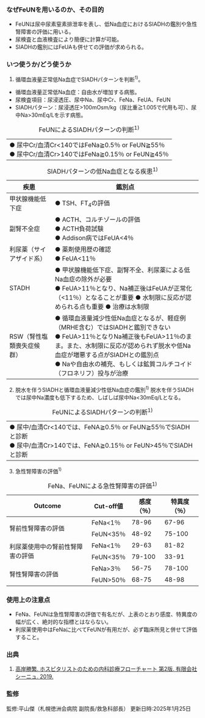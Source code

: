 ### なぜFeUNを用いるのか、その目的

* FeUNは尿中尿素窒素排泄率を表し、低Na血症におけるSIADHの鑑別や急性腎障害の評価に用いる。  
* 尿検査と血液検査により簡便に計算が可能。
*	SIADHの鑑別にはFeUAも併せての評価が求められる。

### いつ使うか/どう使うか

1) 循環血液量正常低Na血症でSIADHパターンを判断<sup>1)</sup>。

* 循環血液量正常低Na血症：自由水が増加する病態。
*	尿検査項目：尿浸透圧、尿中Na、尿中Cr、FeNa、FeUA、FeUN
*	SIADHパターン：尿浸透圧>100mOsm/kg（尿比重≧1.005で代用も可）、尿中Na>30mEq/Lを示す病態。

<table>
  <caption>
    FeUNによるSIADHパターンの判断<sup>1)</sup>
  </caption>
  <tr>
    <td>
      ●	尿中Cr/血清Cr<140ではFeNa≧0.5％ or FeUN≧55％<br>
      ●	尿中Cr/血清Cr>140ではFeNa≧0.15％ or FeUN≧45％
    </td>
  </tr>
</table>

<table>
  <caption>
    SIADHパターンの低Na血症となる疾患<sup>1)</sup>
  </caption>
  <thead>
    <tr>
      <th>疾患</th>
      <th>鑑別点</th>
    </tr>
  </thead>
  <tbody>
    <tr>
      <td>甲状腺機能低下症</td>
      <td style="text-align:left;">●	TSH、FT<sub>4</sub>の評価</td>
    </tr>
    <tr>
      <td>副腎不全症</td>
      <td style="text-align:left;">
        ●	ACTH、コルチゾールの評価<br>
        ●	ACTH負荷試験<br>
        ●	Addison病ではFeUA<4％
      </td>
    </tr>
    <tr>
      <td>利尿薬（サイアザイド系）</td>
      <td style="text-align:left;">
        ●	薬剤使用歴の確認<br>
        ●	FeUA<11％
      </td>
    </tr>
    <tr>
      <td>STADH</td>
      <td style="text-align:left;">
        ●	甲状腺機能低下症、副腎不全、利尿薬による低Na血症の除外が必要<br>
        ●	FeUA>11％となり、Na補正後はFeUAが正常化（<11％）となることが重要
        ●	水制限に反応が認められる点も重要
        ●	治療は水制限
      </td>
    </tr>
    <tr>
      <td>RSW（腎性塩類喪失症候群）</td>
      <td style="text-align:left;">
        ●	循環血液量減少性低Na血症となるが、軽症例（MRHE含む）ではSIADHと鑑別できない<br>
        ●	FeUA>11％となりNa補正後もFeUA>11％のまま。また、水制限に反応が認められず脱水や低Na血症が増悪する点がSIADHとの鑑別点<br>
        ●	Naや自由水の補充、もしくは鉱質コルチコイド（フロネリフ）投与が治療<br>
      </td>
    </tr>
  </tbody>
</table>

2) 脱水を伴うSIADHと循環血液量減少性低Na血症の鑑別<sup>1)</sup>
脱水を伴うSIADHでは尿中Na濃度も低下するため、しばしば尿中Na<30mEq/Lとなる。

<table>
  <caption>
    FeUNによるSIADHパターンの判断<sup>1)</sup>
  </caption>
  <tr>
    <td>
      ●	尿中/血清Cr<140では、FeNA≧0.5％ or FeUN≧55％でSIADHと診断<br>
      ●	尿中/血清Cr>140では、FeNA≧0.15％ or FeUN>45％でSIADHと診断
    </td>
  </tr>
</table>

3) 急性腎障害の評価<sup>1)</sup>

<table>
  <caption>
    FeNa、FeUNによる急性腎障害の評価<sup>1)</sup>
  </caption>
  <thead>
    <tr>
      <th>Outcome</th>
      <th>Cut-off値</th>
      <th>感度（％）</th>
      <th>特異度（％）</th>
    </tr>
  </thead>
  <tbody>
    <tr>
      <td rowspan="2">腎前性腎障害の評価</td>
      <td>FeNa<1％</td>
      <td>78-96</td>
      <td>67-96</td>
    </tr>
    <tr>
      <td>FeUN<35％</td>
      <td>48-92</td>
      <td>75-100</td>
    </tr>
    <tr>
      <td rowspan="2">利尿薬使用中の腎前性腎障害の評価</td>
      <td>FeNa<1％</td>
      <td>29-63</td>
      <td>81-82</td>
    </tr>
    <tr>
      <td>FeUN<35％</td>
      <td>79-100</td>
      <td>33-91</td>
    </tr>
    <tr>
      <td rowspan="2">腎性腎障害の評価</td>
      <td>FeNa>3％</td>
      <td>56-75</td>
      <td>78-100</td>
    </tr>
    <tr>
      <td>FeUN>50％</td>
      <td>68-75</td>
      <td>48-98</td>
    </tr>
  </tbody>
</table>

### 使用上の注意点

* FeNa、FeUNは急性腎障害の評価で有名だが、上表のとおり感度、特異度の幅が広く、絶対的な指標とはならない。
*	利尿薬使用中はFeNaに比べてFeUNが有用だが、必ず臨床所見と併せて評価すること。
  

### 出典

1. [高岸勝繁. ホスピタリストのための内科診療フローチャート 第2版. 有限会社シーニュ. 2019.]()  


### 監修
監修:平山傑（札幌徳洲会病院 副院長/救急科部長）
更新日時:2025年1月25日
